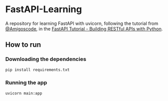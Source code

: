 
# FastAPI-Learning

A repository for learning FastAPI with uvicorn, following the tutorial from [@Amigoscode](https://www.youtube.com/@amigoscode), in the [FastAPI Tutorial - Building RESTful APIs with Python](https://www.youtube.com/watch?v=GN6ICac3OXY).

## How to run

### Downloading the dependencies

```python
pip install requirements.txt
```

### Running the app

```python
uvicorn main:app
```
